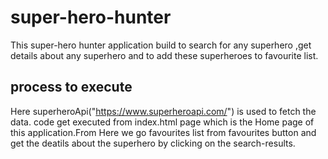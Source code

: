 # super-hero-hunter
 This super-hero hunter application build to search for any superhero ,get details about any superhero and to add these superheroes to favourite list.
## process to execute 
Here superheroApi("https://www.superheroapi.com/") is used to fetch the data.
code get executed from index.html page which is the Home page of this application.From Here we go favourites list from favourites button and get the deatils about the 
superhero by clicking on the search-results.
